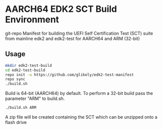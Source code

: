 # AARCH64 EDK2 SCT Build Environment

git-repo Manifest for building the UEFI Self Certification Test (SCT) suite
from mainline edk2 and edk2-test for AARCH64 and ARM (32-bit)

## Usage

```bash
mkdir edk2-test-build
cd edk2-test-build
repo init -u https://github.com/glikely/edk2-test-manifest
repo sync
./build.sh
```

Build is 64-bit (AARCH64) by default.  To perform a 32-bit build pass the
parameter "ARM" to build.sh.
```bash
./build.sh ARM
```

A zip file will be created containing the SCT which can be unzipped onto a
flash drive
